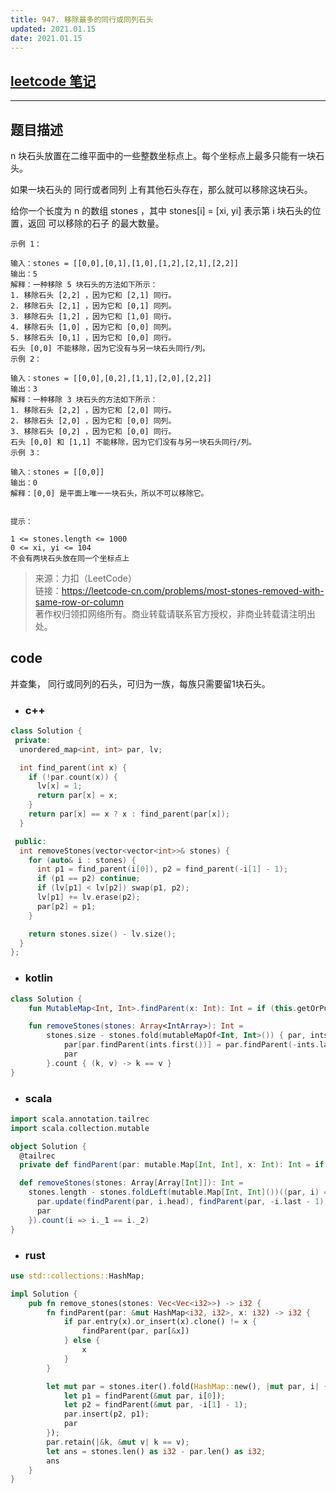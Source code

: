 ```yaml
---
title: 947. 移除最多的同行或同列石头
updated: 2021.01.15
date: 2021.01.15
---
```


## [leetcode 笔记](https://lzyprime.github.io/leetcode/leetcode)

---

## 题目描述

n 块石头放置在二维平面中的一些整数坐标点上。每个坐标点上最多只能有一块石头。

如果一块石头的 同行或者同列 上有其他石头存在，那么就可以移除这块石头。

给你一个长度为 n 的数组 stones ，其中 stones[i] = [xi, yi] 表示第 i 块石头的位置，返回 可以移除的石子 的最大数量。


```
示例 1：

输入：stones = [[0,0],[0,1],[1,0],[1,2],[2,1],[2,2]]
输出：5
解释：一种移除 5 块石头的方法如下所示：
1. 移除石头 [2,2] ，因为它和 [2,1] 同行。
2. 移除石头 [2,1] ，因为它和 [0,1] 同列。
3. 移除石头 [1,2] ，因为它和 [1,0] 同行。
4. 移除石头 [1,0] ，因为它和 [0,0] 同列。
5. 移除石头 [0,1] ，因为它和 [0,0] 同行。
石头 [0,0] 不能移除，因为它没有与另一块石头同行/列。
示例 2：

输入：stones = [[0,0],[0,2],[1,1],[2,0],[2,2]]
输出：3
解释：一种移除 3 块石头的方法如下所示：
1. 移除石头 [2,2] ，因为它和 [2,0] 同行。
2. 移除石头 [2,0] ，因为它和 [0,0] 同列。
3. 移除石头 [0,2] ，因为它和 [0,0] 同行。
石头 [0,0] 和 [1,1] 不能移除，因为它们没有与另一块石头同行/列。
示例 3：

输入：stones = [[0,0]]
输出：0
解释：[0,0] 是平面上唯一一块石头，所以不可以移除它。
 

提示：

1 <= stones.length <= 1000
0 <= xi, yi <= 104
不会有两块石头放在同一个坐标点上
```

> 来源：力扣（LeetCode）  
> 链接：https://leetcode-cn.com/problems/most-stones-removed-with-same-row-or-column  
> 著作权归领扣网络所有。商业转载请联系官方授权，非商业转载请注明出处。

## code 

并查集， 同行或同列的石头，可归为一族，每族只需要留1块石头。
- ### c++

```c++
class Solution {
 private:
  unordered_map<int, int> par, lv;

  int find_parent(int x) {
    if (!par.count(x)) {
      lv[x] = 1;
      return par[x] = x;
    }
    return par[x] == x ? x : find_parent(par[x]);
  }

 public:
  int removeStones(vector<vector<int>>& stones) {
    for (auto& i : stones) {
      int p1 = find_parent(i[0]), p2 = find_parent(-i[1] - 1);
      if (p1 == p2) continue;
      if (lv[p1] < lv[p2]) swap(p1, p2);
      lv[p1] += lv.erase(p2);
      par[p2] = p1;
    }

    return stones.size() - lv.size();
  }
};

```

- ### kotlin

```kotlin
class Solution {
    fun MutableMap<Int, Int>.findParent(x: Int): Int = if (this.getOrPut(x) { x } == x) x else findParent(this[x]!!)

    fun removeStones(stones: Array<IntArray>): Int =
        stones.size - stones.fold(mutableMapOf<Int, Int>()) { par, ints ->
            par[par.findParent(ints.first())] = par.findParent(-ints.last() - 1)
            par
        }.count { (k, v) -> k == v }
}
```

- ### scala

```scala
import scala.annotation.tailrec
import scala.collection.mutable

object Solution {
  @tailrec
  private def findParent(par: mutable.Map[Int, Int], x: Int): Int = if (par.getOrElseUpdate(x, x) != x) findParent(par, par(x)) else x

  def removeStones(stones: Array[Array[Int]]): Int = 
    stones.length - stones.foldLeft(mutable.Map[Int, Int]())((par, i) => {
      par.update(findParent(par, i.head), findParent(par, -i.last - 1))
      par
    }).count(i => i._1 == i._2)
}
```

- ### rust

```rust
use std::collections::HashMap;

impl Solution {
    pub fn remove_stones(stones: Vec<Vec<i32>>) -> i32 {
        fn findParent(par: &mut HashMap<i32, i32>, x: i32) -> i32 {
            if par.entry(x).or_insert(x).clone() != x {
                findParent(par, par[&x])
            } else {
                x
            }
        }

        let mut par = stones.iter().fold(HashMap::new(), |mut par, i| {
            let p1 = findParent(&mut par, i[0]);
            let p2 = findParent(&mut par, -i[1] - 1);
            par.insert(p2, p1);
            par
        });
        par.retain(|&k, &mut v| k == v);
        let ans = stones.len() as i32 - par.len() as i32;
        ans
    }
}
```